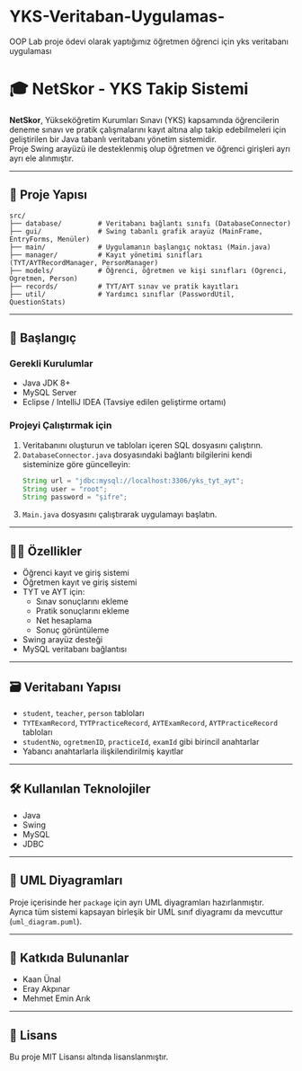 # YKS-Veritaban-Uygulamas-
OOP Lab proje ödevi olarak yaptığımız öğretmen öğrenci için yks veritabanı uygulaması
# 🎓 NetSkor - YKS Takip Sistemi

**NetSkor**, Yükseköğretim Kurumları Sınavı (YKS) kapsamında öğrencilerin deneme sınavı ve pratik çalışmalarını kayıt altına alıp takip edebilmeleri için geliştirilen bir Java tabanlı veritabanı yönetim sistemidir.  
Proje Swing arayüzü ile desteklenmiş olup öğretmen ve öğrenci girişleri ayrı ayrı ele alınmıştır.

---

## 📁 Proje Yapısı

```
src/
├── database/         # Veritabanı bağlantı sınıfı (DatabaseConnector)
├── gui/              # Swing tabanlı grafik arayüz (MainFrame, EntryForms, Menüler)
├── main/             # Uygulamanın başlangıç noktası (Main.java)
├── manager/          # Kayıt yönetimi sınıfları (TYT/AYTRecordManager, PersonManager)
├── models/           # Öğrenci, öğretmen ve kişi sınıfları (Ogrenci, Ogretmen, Person)
├── records/          # TYT/AYT sınav ve pratik kayıtları
├── util/             # Yardımcı sınıflar (PasswordUtil, QuestionStats)
```

---

## 🚀 Başlangıç

### Gerekli Kurulumlar

- Java JDK 8+
- MySQL Server
- Eclipse / IntelliJ IDEA (Tavsiye edilen geliştirme ortamı)

### Projeyi Çalıştırmak için

1. Veritabanını oluşturun ve tabloları içeren SQL dosyasını çalıştırın.
2. `DatabaseConnector.java` dosyasındaki bağlantı bilgilerini kendi sisteminize göre güncelleyin:
   ```java
   String url = "jdbc:mysql://localhost:3306/yks_tyt_ayt";
   String user = "root";
   String password = "şifre";
   ```
3. `Main.java` dosyasını çalıştırarak uygulamayı başlatın.

---

## 🧑‍🏫 Özellikler

- Öğrenci kayıt ve giriş sistemi
- Öğretmen kayıt ve giriş sistemi
- TYT ve AYT için:
  - Sınav sonuçlarını ekleme
  - Pratik sonuçlarını ekleme
  - Net hesaplama
  - Sonuç görüntüleme
- Swing arayüz desteği
- MySQL veritabanı bağlantısı

---

## 🗃️ Veritabanı Yapısı

- `student`, `teacher`, `person` tabloları
- `TYTExamRecord`, `TYTPracticeRecord`, `AYTExamRecord`, `AYTPracticeRecord` tabloları
- `studentNo`, `ogretmenID`, `practiceId`, `examId` gibi birincil anahtarlar
- Yabancı anahtarlarla ilişkilendirilmiş kayıtlar

---

## 🛠️ Kullanılan Teknolojiler

- Java
- Swing
- MySQL
- JDBC

---

## 🧾 UML Diyagramları

Proje içerisinde her `package` için ayrı UML diyagramları hazırlanmıştır.  
Ayrıca tüm sistemi kapsayan birleşik bir UML sınıf diyagramı da mevcuttur (`uml_diagram.puml`).

---

## 👥 Katkıda Bulunanlar

- Kaan Ünal
- Eray Akpınar
- Mehmet Emin Arık

---

## 📜 Lisans

Bu proje MIT Lisansı altında lisanslanmıştır.
